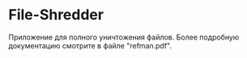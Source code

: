 # File-Shredder
Приложение для полного уничтожения файлов. Более подробную документацию смотрите в файле "refman.pdf".
